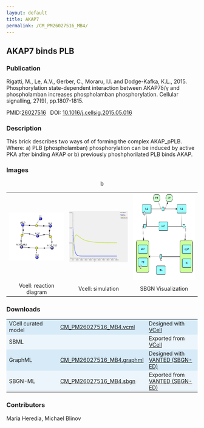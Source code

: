 ```yaml
---
layout: default
title: AKAP7
permalink: /CM_PM26027516_MB4/
---
```

## AKAP7 binds PLB

### Publication 

Rigatti, M., Le, A.V., Gerber, C., Moraru, I.I. and Dodge-Kafka, K.L., 2015. Phosphorylation state-dependent interaction between 
AKAP7δ/γ and phospholamban increases phospholamban phosphorylation. Cellular signalling, 27(9), pp.1807-1815.

 PMID:<a href="https://www.ncbi.nlm.nih.gov/pubmed/?term=26027516">26027516</a>&ensp; 
 DOI: <a href="https://doi.org/10.1016/j.cellsig.2015.05.016">10.1016/j.cellsig.2015.05.016</a><br />

### Description
This brick describes two ways of of forming the complex AKAP_pPLB. Where: a) PLB (phospholamban) phosphorylation can be induced by active PKA after binding AKAP or  b) previously phoshphorilated PLB binds AKAP.

### Images
<center>
 <table> 
 <tr>
   <td align="center" width="280">
   <a href="https://modelbricks.github.io/images/Vcellimages/CM_PM26027516_MB4_Vcell_diagram.PNG">
   <img align="center" src="/images/Vcellimages/CM_PM26027516_MB4_Vcell_diagram.PNG"/></a>
   </td>
   <td align="center" width="280">
   <a href="https://modelbricks.github.io/images/Vcellimages/CM_PM26027516_MB4_sim.PNG">
   <img align="center" src="/images/Vcellimages/CM_PM26027516_MB4_sim.PNG"/></a>
   </td>
  
   <td align="center" width="280">
   <a href="https://modelbricks.github.io/images/SBGNfiles/AKAP_PLB_SBGN.png">
   <img align="center" src="/images/SBGNfiles/AKAP_PLB_SBGN.png" height="230"/></a></td>
 </tr>
 <tr>
   <td align="center"> Vcell: reaction diagram </td>
   <td align="center"> Vcell: simulation </td>
   <td align="center"> SBGN Visualization</td>
   b</tr>
 </table>
</center>

### Downloads 

<center>
 <table>
  <td width="33%" bgcolor="#D6EAF8">VCell curated model </td>
  <td width="33%" bgcolor="#D6EAF8"><a href="/modelbricks/CM_PM26027516_MB4.vcml">CM_PM26027516_MB4.vcml</a></td>
  <td width="33%" bgcolor="#D6EAF8"> Designed with <a href="http://vcell.org"> VCell</a></td>
  <tr>
   <td bgcolor="#EBF5FB">SBML </td>
   <td bgcolor="#EBF5FB"><!--<a href="/modelbricks/VCML_SBMLfiles/CM_PM26027516_MB4.xml">CM_PM26027516_MB4.xml</a>--></td>
   <td bgcolor="#EBF5FB"> Exported from <a href="http://vcell.org"> VCell</a></td>
  </tr>
  <tr>
   <td bgcolor="#D6EAF8">GraphML </td>
   <td bgcolor="#D6EAF8"><a href="/modelbricks/SBGNexecutablefiles/CM_PM26027516_MB4.graphml">CM_PM26027516_MB4.graphml</a></td>
   <td bgcolor="#D6EAF8"> Designed with <a href="https://immersive-analytics.infotech.monash.edu/vanted/addons/sbgn-ed/">VANTED (SBGN-ED)</a></td>
  </tr>
  <tr>
   <td bgcolor="#EBF5FB">SBGN-ML </td>
   <td bgcolor="#EBF5FB"><a href="/modelbricks/SBGNexecutablefiles/CM_PM26027516_MB4.sbgn">CM_PM26027516_MB4.sbgn</a></td>
   <td bgcolor="#EBF5FB"> Exported from <a href="https://immersive-analytics.infotech.monash.edu/vanted/addons/sbgn-ed/">VANTED (SBGN-ED)</a></td>
  </tr>
 </table>
</center>

### Contributors
Maria Heredia, Michael Blinov
 
